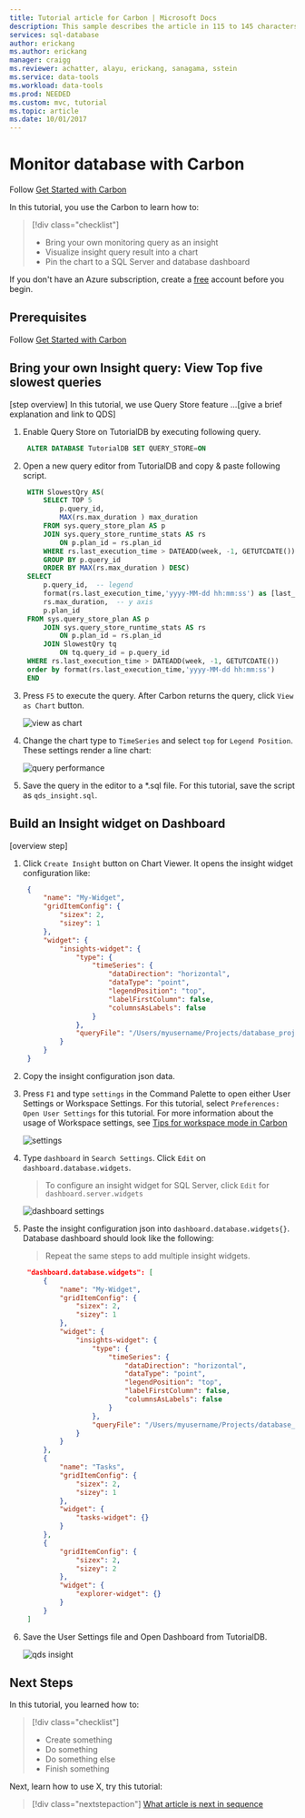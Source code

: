 ```yaml
---
title: Tutorial article for Carbon | Microsoft Docs
description: This sample describes the article in 115 to 145 characters. Validate using Gauntlet toolbar check icon. Use SEO kind of action verbs here.
services: sql-database
author: erickang
ms.author: erickang
manager: craigg
ms.reviewer: achatter, alayu, erickang, sanagama, sstein
ms.service: data-tools
ms.workload: data-tools
ms.prod: NEEDED
ms.custom: mvc, tutorial
ms.topic: article
ms.date: 10/01/2017
---
```


# Monitor database with Carbon
Follow [Get Started with Carbon](./get-started-sql-server.md)

In this tutorial, you use the Carbon to learn how to:
> [!div class="checklist"]
> * Bring your own monitoring query as an insight
> * Visualize insight query result into a chart
> * Pin the chart to a SQL Server and database dashboard

If you don't have an Azure subscription, create a [free](https://azure.microsoft.com/free/) account before you begin.

## Prerequisites
Follow [Get Started with Carbon](./get-started-sql-server.md)

## Bring your own Insight query: View Top five slowest queries
[step overview]
In this tutorial, we use Query Store feature ...[give a brief explanation and link to QDS]

1. Enable Query Store on TutorialDB by executing following query.

   ```sql
    ALTER DATABASE TutorialDB SET QUERY_STORE=ON
   ```
2. Open a new query editor from TutorialDB and copy & paste following script.

   ```sql
    WITH SlowestQry AS( 
        SELECT TOP 5  
            p.query_id, 
            MAX(rs.max_duration ) max_duration 
        FROM sys.query_store_plan AS p    
        JOIN sys.query_store_runtime_stats AS rs    
            ON p.plan_id = rs.plan_id   
        WHERE rs.last_execution_time > DATEADD(week, -1, GETUTCDATE())   
        GROUP BY p.query_id 
        ORDER BY MAX(rs.max_duration ) DESC) 
    SELECT  
        p.query_id,  -- legend 
        format(rs.last_execution_time,'yyyy-MM-dd hh:mm:ss') as [last_execution_time],   -- x axis 
        rs.max_duration,  -- y axis
        p.plan_id 
    FROM sys.query_store_plan AS p    
        JOIN sys.query_store_runtime_stats AS rs    
            ON p.plan_id = rs.plan_id   
        JOIN SlowestQry tq 
            ON tq.query_id = p.query_id 
    WHERE rs.last_execution_time > DATEADD(week, -1, GETUTCDATE())   
    order by format(rs.last_execution_time,'yyyy-MM-dd hh:mm:ss')
    END
   ```
3. Press ```F5``` to execute the query. After Carbon returns the query, click ```View as Chart``` button.

   ![view as chart](./media/tutorial-sql-server/view-as-chart.png)

4. Change the chart type to ```TimeSeries``` and select ```top``` for ```Legend Position```. These settings render a line chart:

   ![query performance](./media/tutorial-sql-server/query-perf.png)

5. Save the query in the editor to a *.sql file. For this tutorial, save the script as ```qds_insight.sql```.

## Build an Insight widget on Dashboard
[overview step]

1. Click ```Create Insight``` button on Chart Viewer. It opens the insight widget configuration like:

   ```json
    {
        "name": "My-Widget",
        "gridItemConfig": {
            "sizex": 2,
            "sizey": 1
        },
        "widget": {
            "insights-widget": {
                "type": {
                    "timeSeries": {
                        "dataDirection": "horizontal",
                        "dataType": "point",
                        "legendPosition": "top",
                        "labelFirstColumn": false,
                        "columnsAsLabels": false
                    }
                },
                "queryFile": "/Users/myusername/Projects/database_project/qds_insight.sql"
            }
        }
    }
   ```
2. Copy the insight configuration json data. 

3. Press ```F1``` and type ```settings``` in the Command Palette to open either User Settings or Workspace Settings. For this tutorial, select ```Preferences: Open User Settings``` for this tutorial. For more information about the usage of Workspace settings, see [Tips for workspace mode in Carbon]()

   ![settings](./media/tutorial-sql-server/settings.png)

4. Type ```dashboard``` in ```Search Settings```. Click ```Edit``` on ```dashboard.database.widgets```. 

   > To configure an insight widget for SQL Server, click ```Edit``` for ```dashboard.server.widgets```

   ![dashboard settings](./media/tutorial-sql-server/dashboard-settings.png)

5. Paste the insight configuration json into ```dashboard.database.widgets{}```. Database dashboard should look like the following:

   > Repeat the same steps to add multiple insight widgets.

   ```json
    "dashboard.database.widgets": [
        {
            "name": "My-Widget",
            "gridItemConfig": {
                "sizex": 2,
                "sizey": 1
            },
            "widget": {
                "insights-widget": {
                    "type": {
                        "timeSeries": {
                            "dataDirection": "horizontal",
                            "dataType": "point",
                            "legendPosition": "top",
                            "labelFirstColumn": false,
                            "columnsAsLabels": false
                        }
                    },
                    "queryFile": "/Users/myusername/Projects/database_project/qds_insight.sql"
                }
            }
        },
        {
            "name": "Tasks",
            "gridItemConfig": {
                "sizex": 2,
                "sizey": 1
            },
            "widget": {
                "tasks-widget": {}
            }
        },
        {
            "gridItemConfig": {
                "sizex": 2,
                "sizey": 2
            },
            "widget": {
                "explorer-widget": {}
            }
        }
    ]
   ```
6. Save the User Settings file and Open Dashboard from TutorialDB.

   ![qds insight](./media/tutorial-sql-server/insight-widget.png) 

## Next Steps
In this tutorial, you learned how to:
> [!div class="checklist"]
> * Create something
> * Do something
> * Do something else
> * Finish something 

Next, learn how to use X, try this tutorial: 
> [!div class="nextstepaction"]
> [What article is next in sequence](tutorial-monitoring-sql-server.md)